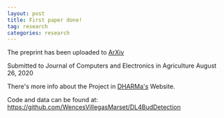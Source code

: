 ```yaml
---
layout: post
title: First paper done!
tag: research
categories: research
---
```


The preprint has been uploaded to [ArXiv](https://arxiv.org/abs/2008.11872)

Submitted to Journal of Computers and Electronics in Agriculture August 26, 2020


There's more info about the Project in [DHARMa's](http://dharma.frm.utn.edu.ar/proyectos/dl4bd) Website.

Code and data can be found at: https://github.com/WencesVillegasMarset/DL4BudDetection
